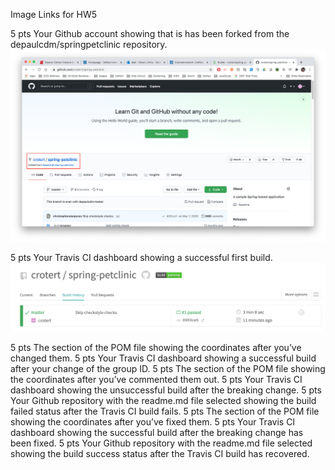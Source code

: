 Image Links for HW5

5 pts Your Github account showing that is has been forked from the depaulcdm/springpetclinic
repository.
![Figure 1](figures/Figure1_GitHub_Forked.png)

5 pts Your Travis CI dashboard showing a successful first build.
![Figure 2](figures/Figure2_Travis_Initial_Build.png)

5 pts The section of the POM file showing the coordinates after you’ve changed them.
5 pts Your Travis CI dashboard showing a successful build after your change of the group
ID.
5 pts The section of the POM file showing the coordinates after you’ve commented them
out.
5 pts Your Travis CI dashboard showing the unsuccessful build after the breaking change.
5 pts Your Github repository with the readme.md file selected showing the build failed
status after the Travis CI build fails.
5 pts The section of the POM file showing the coordinates after you’ve fixed them.
5 pts Your Travis CI dashboard showing the successful build after the breaking change has
been fixed.
5 pts Your Github repository with the readme.md file selected showing the build success
status after the Travis CI build has recovered.
